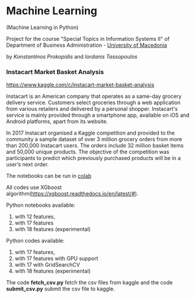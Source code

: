 # Machine Learning
(Machine Learning in Python)

Project for the course "Special Topics in Information Systems II" of Department of Business Administration - [University of Macedonia](http://www.uom.gr)

by *Konstantinos Prokopidis* and *Iordanis Tassopoulos* 

### Instacart Market Basket Analysis
https://www.kaggle.com/c/instacart-market-basket-analysis

Instacart is an American company that operates as a same-day grocery delivery service. Customers select groceries through a web application from various retailers and delivered by a personal shopper. Instacart's service is mainly provided through a smartphone app, available on iOS and Android platforms, apart from its website.

In 2017 Instacart organised a Kaggle competition and provided to the community a sample dataset of over 3 million grocery orders from more than 200,000 Instacart users. The orders include 32 million basket items and 50,000 unique products. The objective of the competition was participants to predict which previously purchased products will be in a user’s next order.

The notebooks can be run in [colab](https://colab.research.google.com) 

All codes use XGboost algorithm(https://xgboost.readthedocs.io/en/latest/#).

Python notebooks available:
1. with 12 features,
2. with 17 features
3. with 18 features (experimental)


Python codes available:
1. with 17 features,
2. with 17 features with GPU support
3. with 17 with GridSearchCV
4. with 18 features (experimental)

The code **fetch_csv.py** fetch the csv files from kaggle and the code **submit_csv.py** submit the csv file to kaggle.


